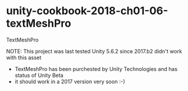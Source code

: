 # unity-cookbook-2018-ch01-06-textMeshPro
TextMeshPro

NOTE: This project was last tested Unity 5.6.2 since 2017.b2 didn't work with this asset
- TextMeshPro has been purchested by Unity Technologies and has status of Unity Beta
- it should work in a 2017 version very soon :-)
